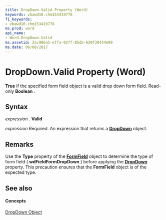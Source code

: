 ```yaml
---
title: DropDown.Valid Property (Word)
keywords: vbawd10.chm153419776
f1_keywords:
- vbawd10.chm153419776
ms.prod: word
api_name:
- Word.DropDown.Valid
ms.assetid: 2ac906a1-effa-02ff-85db-620f30434e89
ms.date: 06/08/2017
---
```



# DropDown.Valid Property (Word)

 **True** if the specified form field object is a valid drop down form field. Read-only **Boolean** .


## Syntax

 _expression_ . **Valid**

 _expression_ Required. An expression that returns a **[DropDown](Word.DropDown.md)** object.


## Remarks

Use the  **Type** property of the **[FormField](Word.FormField.md)** object to determine the type of form field ( **wdFieldFormDropDown** ) before applying the **[DropDown](Word.FormField.DropDown.md)** property. This precaution ensures that the **FormField** object is of the expected type.


## See also


#### Concepts


[DropDown Object](Word.DropDown.md)

